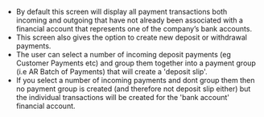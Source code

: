 - By default this screen will display all payment transactions both incoming and outgoing that have not already been associated with a financial account that represents one of the company’s bank accounts.
- This screen also gives the option to create new deposit or withdrawal payments.
- The user can select a number of incoming deposit payments (eg Customer Payments etc) and group them together into a payment group (i.e AR Batch of Payments) that will create a 'deposit slip'.
- If you select a number of incoming payments and dont group them then no payment group is created (and therefore not deposit slip either) but the individual transactions will be created for the 'bank account' financial account.
